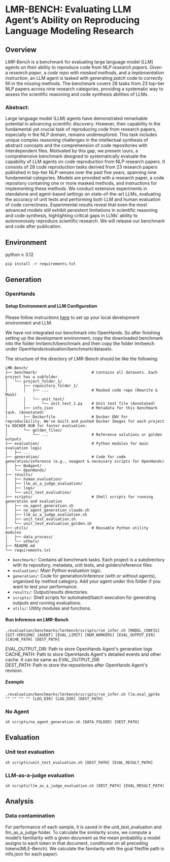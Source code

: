 # LMR-BENCH: Evaluating LLM Agent’s Ability on Reproducing Language Modeling Research


## Overview
*LMR-Bench* is a benchmark for evaluating large language model (LLM) agents on their ability to reproduce code from *NLP research papers*.
Given a *research paper*, a *code repo with masked methods*, and a *implementation instruction*, an LLM agent is tasked with generating *patch* code to correctly fill in the missing methods. The benchmark covers 28 tasks from 23 top-tier NLP papers across nine research categories, providing a systematic way to assess the scientific reasoning and code synthesis abilities of LLMs.


### Abstract: 
 Large language model (LLM) agents have demonstrated remarkable potential in advancing scientific discovery. However, their capability in the fundamental yet crucial task of reproducing code from research papers, especially in the NLP domain, remains underexplored. This task includes unique complex reasoning challenges in the intellectual synthesis of abstract concepts and the comprehension of code repositories with interdependent files. Motivated by this gap, we present \ours, a comprehensive benchmark designed to systematically evaluate the capability of LLM agents on code reproduction from NLP research papers. It consists of 28 code reproduction tasks derived from 23 research papers published in top-tier NLP venues over the past five years, spanning nine fundamental categories. Models are provided with a research paper, a code repository containing one or more masked methods, and instructions for implementing these methods.
We conduct extensive experiments in standalone and agent-based settings on state-of-the-art LLMs, evaluating the accuracy of unit tests and performing both LLM and human evaluation of code correctness.
Experimental results reveal that even the most advanced models still exhibit persistent limitations in scientific reasoning and code synthesis, highlighting critical gaps in LLMs’ ability to autonomously reproduce scientific research. We will release our benchmark and code after publication.


## Environment
python $\geq$ 3.12
```
pip install -r requirements.txt
```

<!-- ## Benchmark access -->
<!-- The benchmark used in our paper can be downloaded from https://drive.google.com/drive/folders/1bkSx0ml4VobEV2bDfcrFdvi51yC5vSfu?usp=drive_link.

The full benchmark will be updated in https://drive.google.com/drive/folders/1bkSx0ml4VobEV2bDfcrFdvi51yC5vSfu?usp=drive_link. -->







## Generation
### OpenHands
#### Setup Environment and LLM Configuration
Please follow instructions [here](https://github.com/All-Hands-AI/OpenHands/blob/main/evaluation/README.md#setup) to set up your local development environment and LLM. 

We have not integrated our benchmark into OpenHands. So after finishing setting up the development environment, copy the downloaded benchmark into the folder lmrbench/benchmark and then copy the folder lmrbench under OpenHands/evaluation/benchmark/datasets.

The structure of the directory of LMR-Bench should be like the following:
```text
LMR-Bench/
├── benchmark/                        # Contains all datasets. Each project has a subfolder.
│   └── project_folder_1/
│       ├── repository_folder_1/
│       │   ├── ...                   # Masked code repo (Rewrite & Mask)
│       │   └── unit_test/
│       │       └── unit_test_1.py    # Unit test file (Annotated)
│       ├── info.json                 # Metadata for this benchmark task. (Annotated)
│       ├── Dockerfile                # Docker ENV for reproducibility. We've built and pushed Docker Images for each project to DOCKER HUB for faster evaluation.
│       └── golden_files/
│           └── ...                   # Reference solutions or golden outputs
├── evaluation/                       # Python modules for main evaluation logic
│   ├── ...                 
├── generation/                       # Code for code generation/inference (e.g., noagent & necessary scripts for OpenHands)
│   ├── NoAgent/
│   └── OpenHands/
├── results/                      
│   ├── human_evaluation/
│   ├── llm_as_a_judge_evaluation/
│   ├── logs/
│   └── unit_test_evaluation/
├── scripts/                          # Shell scripts for running generation and evaluation
│   ├── no_agent_generation.sh
│   ├── no_agent_generation_claude.sh
│   ├── llm_as_a_judge_evaluation.sh
│   ├── unit_test_evaluation.sh
│   └── unit_test_evaluation_golden.sh
├── utils/                            # Reusable Python utility modules
│   ├── data_process/
│   └── others/
├── README.md
└── requirements.txt

```

- `benchmark/`: Contains all benchmark tasks. Each project is a subdirectory with its repository, metadata, unit tests, and golden/reference files.
- `evaluation/`: Main Python evaluation logic.
- `generation/`: Code for generation/inference (with or without agents), organized by method category. Add your agent under this folder if you want to test your performance. 
- `results/`: Output/results directories.
- `scripts/`: Shell scripts for automated/batch execution for generating outputs and running evaluations.
- `utils/`: Utility modules and functions.


#### Run Inference on LMR-Bench
```
./evaluation/benchmarks/lmrbench/scripts/run_infer.sh [MODEL_CONFIG] [GIT-VERSION] [AGENT] [EVAL_LIMIT] [NUM_WORKERS] [EVAL_OUTPUT_DIR] [CACHE_PATH] [DEST_PATH]
```

EVAL_OUTPUT_DIR: Path to store OpenHands Agent's generation logs  
CACHE_PATH: Path to store OpenHands Agent's detailed events and other cache. It can be same as EVAL_OUTPUT_DIR  
DEST_PATH: Path to store the repositories after OpenHands Agent's revision.  

##### Example
```
./evaluation/benchmarks/lmrbench/scripts/run_infer.sh llm.eval_gpt4o "" "" "" "" [LOG_DIR] [LOG_DIR] [DEST_PATH]
```


<!-- The output_path above only saves logs of the agent. To save repositories revised by OpenHands, we need to revise line 68 and 162 in run_infer.py.
The revised repositories will be saved in the folder written in line 162. -->


### No Agent
```
sh scripts/no_agent_generation.sh [DATA_FOLDER] [DEST_PATH]
```


## Evaluation
### Unit test evaluation
```
sh scripts/unit_test_evaluation.sh [DEST_PATH] [EVAL_RESULT_PATH]
```

<!-- example:
```
sh scripts/base_agent_generation.sh /home/sxy240002/research_agent/NLPBench/benchmark/datasets_final /home/sxy240002/research_agent/NLPBench/outputs/BaseAgent/gpt4o
``` -->

### LLM-as-a-judge evaluation
```
sh scripts/llm_as_a_judge_evaluation.sh [DEST_PATH] [EVAL_RESULT_PATH]
```

<!-- example:
```
sh scripts/llm_as_a_judge_evaluation.sh /home/sxy240002/research_agent/NLPBench/outputs/BaseAgent/gpt4o /home/sxy240002/research_agent/NLPAgentBench/llm_as_a_judge_evaluation_results/BaseAgent/gpt4o
``` -->


## Analysis

### Data contamination
For performance of each sample, it is saved in the unit_test_evaluation and llm_as_a_judge folder.
To calculate the similarity score, we compute a model’s familiarity with a given document as the mean probability a model assigns to each token in that document, conditional on all preceding tokens(MLE-Bench). We calculate the familarity with the goal file(file path is info.json for each paper).

